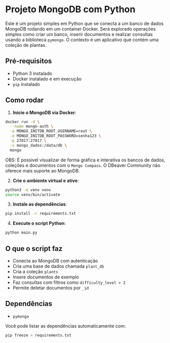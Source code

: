 # Projeto MongoDB com Python

Este é um projeto simples em Python que se conecta a um banco de dados MongoDB rodando em um container Docker. Será explorado operações simples como criar um banco, inserir documentos e realizar consultas usando a biblioteca `pymongo`. O contexto é um aplicativo que contém uma coleção de plantas.

## Pré-requisitos

- Python 3 instalado
- Docker instalado e em execução
- `pip` instalado

## Como rodar

1. **Inicie o MongoDB via Docker**:

```bash
docker run -d \
  --name mongo-auth \
  -e MONGO_INITDB_ROOT_USERNAME=root \
  -e MONGO_INITDB_ROOT_PASSWORD=senha123 \
  -p 27017:27017 \
  -v mongo_dados:/data/db \
  mongo
```

OBS: É possivel visualizar de forma gráfica e interativa os bancos de dados, coleções e documentos com o `Mongo Compass`. O DBeaver Community não oferece mais suporte ao MongoDB.

2. **Crie o ambiente virtual e ative**:

```bash
python3 -m venv venv
source venv/bin/activate
```

3. **Instale as dependências**:

```bash
pip install -r requirements.txt
```

4. **Execute o script Python**:

```bash
python main.py
```

## O que o script faz

- Conecta ao MongoDB com autenticação
- Cria uma base de dados chamada `plant_db`
- Cria a coleção `plants`
- Insere documentos de exemplo
- Faz consultas com filtros como `difficulty_level > 2`
- Permite deletar documentos por `_id`

## Dependências

- `pymongo`

Você pode listar as dependências automaticamente com:

```bash
pip freeze > requirements.txt
```
